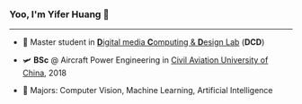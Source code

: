 ### Yoo, I'm Yifer Huang 👋

---

- 🎨 Master student in [**D**igital media **C**omputing & **D**esign Lab](http://www.dcd.zju.edu.cn/) (**DCD**)

<!--
- 💻 **MEng** @ Computer Science in [Zhejiang University](http://www.zju.edu.cn/), ~
-->

- 🛩 **BSc** @ Aircraft Power Engineering in [Civil Aviation University of China](https://www.cauc.edu.cn/zhv3/), 2018

- 🧩 Majors: Computer Vision, Machine Learning, Artificial Intelligence

<!--
**fiveflowers/fiveflowers** is a ✨ _special_ ✨ repository because its `README.md` (this file) appears on your GitHub profile.

Here are some ideas to get you started:

- 🔭 I’m currently working on ...
- 🌱 I’m currently learning ...
- 👯 I’m looking to collaborate on ...
- 🤔 I’m looking for help with ...
- 💬 Ask me about ...
- 📫 How to reach me: ...
- 😄 Pronouns: ...
- ⚡ Fun fact: ...
-->
